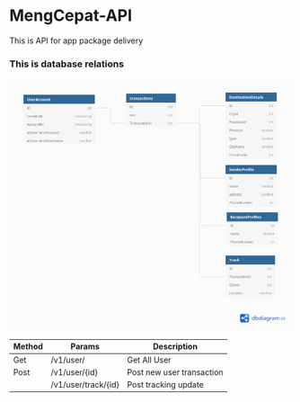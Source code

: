 # MengCepat-API

This is API for app package delivery


### This is database relations
![calciHtmlLogo](https://github.com/arnoldart/MengCepat-API/blob/main/Img/Relations_db_MengCepat.png)

| Method | Params              | Description               |
|--------|---------------------|---------------------------|
| Get    | /v1/user/           | Get All User              |
| Post   | /v1/user/{id}       | Post new user transaction |
|        | /v1/user/track/{id} | Post tracking update      |
